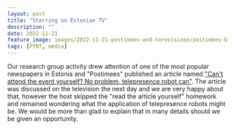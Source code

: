 ```yaml
---
layout: post
title: "Starring on Estonian TV"
description: ""
date: 2022-11-21
feature_image: images/2022-11-21-postimees-and-terevisioon/postimees-blurred.jpg
tags: [PYNT, media]
---
```


Our research group activity drew attention of one of the most popular newspapers in Estonia and "Postimees" published an article named ["Can't attend the event yourself? No problem, telepresence robot can"](https://teadus.postimees.ee/7653783/ise-ei-saa-kohale-minna-pole-viga-kaugosalusrobot-laheb).
The article was discussed on the television the next day and we are very happy about that, however the host skipped the "read the article yourself" homework and remained wondering what the application of telepresence robots might be. We would be more than glad to explain that in many details should we be given an opportunity.
